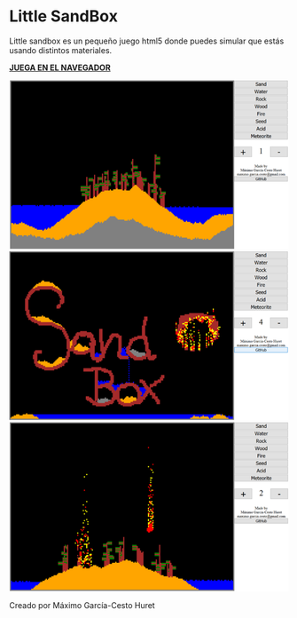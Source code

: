 # Little SandBox
Little sandbox es un pequeño juego html5 donde puedes simular que estás usando distintos materiales.

**[JUEGA EN EL NAVEGADOR](https://maximogch.github.io/littleSandbox/game/)**

![image 1](/readmeFiles/img1.png)
![image 2](/readmeFiles/img2.png)
![image 3](/readmeFiles/img3.png)

Creado por Máximo García-Cesto Huret

